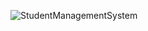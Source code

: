 ![StudentManagementSystem](https://github.com/NimeshaMadurangi/Student_Management/assets/116791096/3439dfdc-4869-4f59-b29c-38f492ad07c6)
